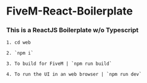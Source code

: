 # FiveM-React-Boilerplate
<div>
  <h3>This is a ReactJS Boilerplate w/o Typescript</h3>

  ```
  1. cd web
  
  2. `npm i`
  
  3. To build for FiveM | `npm run build`
  
  4. To run the UI in an web browser | `npm run dev` 
  ```
 </div>

